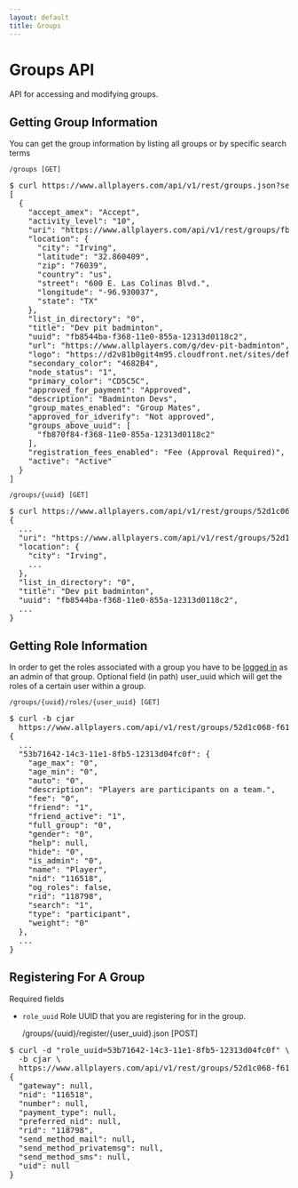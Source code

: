 ```yaml
---
layout: default
title: Groups
---
```


# Groups API

API for accessing and modifying groups.

## Getting Group Information

You can get the group information by listing all groups or by specific search terms

    /groups [GET]

<pre class="terminal">
$ curl https://www.allplayers.com/api/v1/rest/groups.json?search="Badminton+Devs"
[
  {
    "accept_amex": "Accept",
    "activity_level": "10",
    "uri": "https://www.allplayers.com/api/v1/rest/groups/fb8544ba-f368-11e0-855a-12313d0118c2",
    "location": {
      "city": "Irving",
      "latitude": "32.860409",
      "zip": "76039",
      "country": "us",
      "street": "600 E. Las Colinas Blvd.",
      "longitude": "-96.930037",
      "state": "TX"
    },
    "list_in_directory": "0",
    "title": "Dev pit badminton",
    "uuid": "fb8544ba-f368-11e0-855a-12313d0118c2",
    "url": "https://www.allplayers.com/g/dev-pit-badminton",
    "logo": "https://d2v81b0git4m95.cloudfront.net/sites/default/files/imagecache/profile_small/group_content_logo/logo1.png",
    "secondary_color": "4682B4",
    "node_status": "1",
    "primary_color": "CD5C5C",
    "approved_for_payment": "Approved",
    "description": "Badminton Devs",
    "group_mates_enabled": "Group Mates",
    "approved_for_idverify": "Not approved",
    "groups_above_uuid": [
      "fb870f84-f368-11e0-855a-12313d0118c2"
    ],
    "registration_fees_enabled": "Fee (Approval Required)",
    "active": "Active"
  }
]
</pre>

<a id="/groups/{uuid}"></a>

    /groups/{uuid} [GET]

<pre class="terminal">
$ curl https://www.allplayers.com/api/v1/rest/groups/52d1c068-f611-11e0-a44b-12313d04fc0f.json
{
  ...
  "uri": "https://www.allplayers.com/api/v1/rest/groups/52d1c068-f611-11e0-a44b-12313d04fc0f",
  "location": {
    "city": "Irving",
    ...
  },
  "list_in_directory": "0",
  "title": "Dev pit badminton",
  "uuid": "fb8544ba-f368-11e0-855a-12313d0118c2",
  ...
}
</pre>

## Getting Role Information

<a id="/groups/{uuid}/roles/{user_uuid}"></a>
In order to get the roles associated with a group you have to be <a href="/general.html">logged in</a> as an admin of that group.
Optional field (in path) user_uuid which will get the roles of a certain user within a group.

    /groups/{uuid}/roles/{user_uuid} [GET]

<pre class="terminal">
$ curl -b cjar
  https://www.allplayers.com/api/v1/rest/groups/52d1c068-f611-11e0-a44b-12313d04fc0f/roles.json
{
  ...
  "53b71642-14c3-11e1-8fb5-12313d04fc0f": {
    "age_max": "0",
    "age_min": "0",
    "auto": "0",
    "description": "Players are participants on a team.",
    "fee": "0",
    "friend": "1",
    "friend_active": "1",
    "full_group": "0",
    "gender": "0",
    "help": null,
    "hide": "0",
    "is_admin": "0",
    "name": "Player",
    "nid": "116518",
    "og_roles": false,
    "rid": "118798",
    "search": "1",
    "type": "participant",
    "weight": "0"
  },
  ...
}
</pre>

## Registering For A Group

Required fields

*  `role_uuid` Role UUID that you are registering for in the group.

    /groups/{uuid}/register/{user_uuid}.json [POST]

<pre class="terminal">
$ curl -d "role_uuid=53b71642-14c3-11e1-8fb5-12313d04fc0f" \
  -b cjar \
  https://www.allplayers.com/api/v1/rest/groups/52d1c068-f611-11e0-a44b-12313d04fc0f/register/38da85f0-f5d0-11e0-b506-3213cbbf5b8c.json
{
  "gateway": null,
  "nid": "116518",
  "number": null,
  "payment_type": null,
  "preferred_nid": null,
  "rid": "118798",
  "send_method_mail": null,
  "send_method_privatemsg": null,
  "send_method_sms": null,
  "uid": null
}
</pre>
